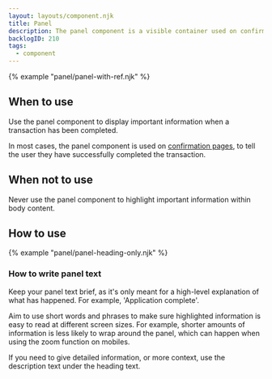 ```yaml
---
layout: layouts/component.njk
title: Panel
description: The panel component is a visible container used on confirmation or results pages to highlight important content.
backlogID: 210
tags:
  - component
---
```


{% example "panel/panel-with-ref.njk" %}

## When to use

Use the panel component to display important information when a transaction has been completed.

In most cases, the panel component is used on [confirmation pages](/patterns/confirmation-page), to tell the user they have successfully completed the transaction.

## When not to use

Never use the panel component to highlight important information within body content.

## How to use

{% example "panel/panel-heading-only.njk" %}

### How to write panel text

Keep your panel text brief, as it's only meant for a high-level explanation of what has happened. For example, 'Application complete'.

Aim to use short words and phrases to make sure highlighted information is easy to read at different screen sizes. For example, shorter amounts of information is less likely to wrap around the panel, which can happen when using the zoom function on mobiles.

If you need to give detailed information, or more context, use the description text under the heading text.
